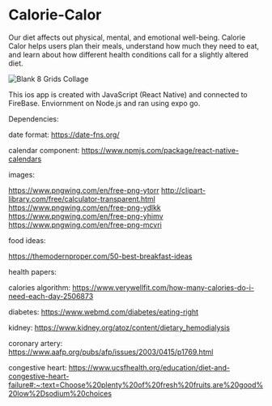 # Calorie-Calor

Our diet affects out physical, mental, and emotional well-being.
Calorie Calor helps users plan their meals, understand how much they need to eat, and learn about how different health conditions call for a slightly altered diet. 

![Blank 8 Grids Collage](https://user-images.githubusercontent.com/108591793/213902608-9667ee70-0b37-4f4a-9e91-fd75ae8d4958.png)

This ios app is created with JavaScript (React Native) and connected to FireBase. Enviornment on Node.js and ran using expo go.

Dependencies:

date format: https://date-fns.org/

calendar component: https://www.npmjs.com/package/react-native-calendars


images: 
  
  https://www.pngwing.com/en/free-png-ytorr
  http://clipart-library.com/free/calculator-transparent.html
  https://www.pngwing.com/en/free-png-ydlkk
  https://www.pngwing.com/en/free-png-yhimv
  https://www.pngwing.com/en/free-png-mcvri
  

food ideas:
  
  https://themodernproper.com/50-best-breakfast-ideas
  

health papers:
  
  calories algorithm: 
  https://www.verywellfit.com/how-many-calories-do-i-need-each-day-2506873
  
  
  diabetes: 
  https://www.webmd.com/diabetes/eating-right
  
  
  kidney: 
  https://www.kidney.org/atoz/content/dietary_hemodialysis
  
  
  coronary artery: 
  https://www.aafp.org/pubs/afp/issues/2003/0415/p1769.html
  
  
  congestive heart: 
  https://www.ucsfhealth.org/education/diet-and-congestive-heart-failure#:~:text=Choose%20plenty%20of%20fresh%20fruits,are%20good%20low%2Dsodium%20choices
